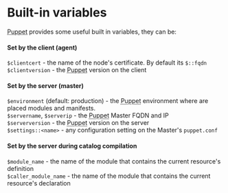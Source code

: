            
       
<h1>Built-in variables</h1>
       
                            
<p><abbr title="Puppet automation tool">Puppet</abbr> provides some useful built in variables, they can be:</p> 
<h4>Set by the client (agent)</h4>
<p><code><span class="java_plain">$clientcert</span></code> - the name of the node's certificate. By default its <code><span class="java_plain">$</span><span class="java_operator">::</span><span class="java_plain">fqdn</span></code><br /><code><span class="java_plain">$clientversion</span></code> - the <abbr title="Puppet automation tool">Puppet</abbr> version on the client</p> 
<h4>Set by the server (master)</h4>
<p><code><span class="java_plain">$environment</span></code> (default: production) - the <abbr title="Puppet automation tool">Puppet</abbr> environment where are placed modules and manifests.<br /><code><span class="java_plain">$servername</span></code>, <code><span class="java_plain">$serverip</span></code> - the <abbr title="Puppet automation tool">Puppet</abbr> Master FQDN and IP<br /><code><span class="java_plain">$serverversion</span></code> - the <abbr title="Puppet automation tool">Puppet</abbr> version on the server<br /><code><span class="java_plain">$settings</span><span class="java_operator">::&lt;</span><span class="java_plain">name</span><span class="java_operator">&gt;</span><span class="java_plain"></span></code> - any configuration setting on the Master's <code><span class="java_plain">puppet</span><span class="java_separator">.</span><span class="java_plain">conf</span></code></p> 
<h4>Set by the server during catalog compilation</h4>
<p><code><span class="java_plain">$module_name</span></code> - the name of the module that contains the current resource's definition<br /><code><span class="java_plain">$caller_module_name</span></code> - the name of the module that contains the current resource's declaration</p>
